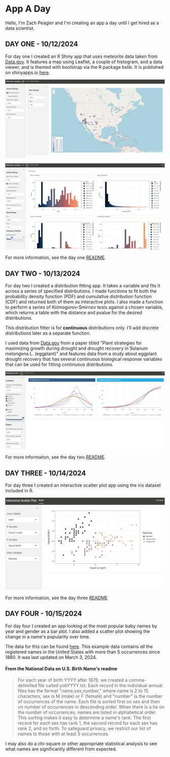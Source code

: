 # App A Day
 Hello, I'm Zach Peagler and I'm creating an app a day until I get hired as a data scientist.

## **DAY ONE - 10/12/2024**
For day one I created an R Shiny app that uses meteorite data taken from [Data.gov](https://catalog.data.gov/dataset/meteorite-landings). It features a map using Leaflet, a couple of histogram, and a data viewer, and is themed with bootstrap via the R package bslib. It is published on shinyapps.io [here](https://zachpeagler.shinyapps.io/01_meteorites).

![App Screenshot](/01_meteorites/01_screenshot_map.png)

![App Screenshot 2](/01_meteorites/01_screenshot_plots.png)

For more information, see the day one [README](/01_meteorites/README.md).

## **DAY TWO - 10/13/2024**
For day two I created a distribution fitting app. It takes a variable and fits it across a series of specified distributions. I made functions to fit both the probability density function (PDF) and cumulative distribution function (CDF) and returned both of them as interactive plots. I also made a function to perform a series of Kolmogorov-Smirnov tests against a chosen variable, which returns a table with the distance and pvalue for the desired distributions.

This distribution fitter is for **continuous** distributions only. I'll add discrete distributions later as a separate function.

I used data from [Data.gov](https://catalog.data.gov/dataset/data-from-plant-strategies-for-maximizing-growth-during-drought-and-drought-recovery-in-so-98fae) from a paper titled "Plant strategies for maximizing growth during drought and drought recovery in Solanum melongena L. (eggplant)" and features data from a study about eggplant drought recovery that has several continuous biological response variables that can be used for fitting continuous distributions.

![Screenshot](/02_distribution_fitter/02screenshot.png)

For more informaiton, see the day two [README](/02_distribution_fitter/README.md).

## **DAY THREE - 10/14/2024**
For day three I created an interactive scatter plot app using the iris dataset included in R.

![Screenshot](/03_scatter/03screenshot.png)

For more information, see the day three [README](/03_scatter/README.md)

## **DAY FOUR - 10/15/2024**
For day four I created an app looking at the most popular baby names by year and gender as a bar plot. I also added a scatter plot showing the change in a name's popularity over time.

The data for this can be found [here](https://catalog.data.gov/dataset/baby-names-from-social-security-card-applications-national-data). This example data contains *all* the registered names in the United States with more than 5 occurrences since 1880. It was last updated on March 3, 2024.

#### From the National Data on U.S. Birth Name's readme

>For each year of birth YYYY after 1879, we created a comma-delimited file called yobYYYY.txt.
Each record in the individual annual files has the format "name,sex,number," where name is 2 to 15
characters, sex is M (male) or F (female) and "number" is the number of occurrences of the name.
Each file is sorted first on sex and then on number of occurrences in descending order. When there is
a tie on the number of occurrences, names are listed in alphabetical order. This sorting makes it easy to
determine a name's rank. The first record for each sex has rank 1, the second record for each sex has
rank 2, and so forth.
To safeguard privacy, we restrict our list of names to those with at least 5 occurrences. 

I may also do a chi-square or other appropriate statistical analysis to see what names are significantly different from expected.
